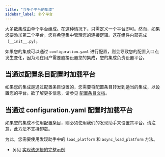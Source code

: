 ```yaml
---
title: "与多个平台的集成"
sidebar_label: 多个平台
---
```


大多数集成由单个平台组成。在这种情况下，只需定义一个平台即可。然而，如果您要添加第二个平台，您将希望集中管理您的连接逻辑。这在组件内部完成（`__init__.py`）。

如果您的集成可以通过 `configuration.yaml` 进行配置，则会导致您的配置入口点发生变化，因为现在用户需要直接设置您的集成，您的集成负责设置平台。

## 当通过配置条目配置时加载平台

如果您的集成是通过配置条目设置的，您需要将配置条目转发到适当的集成，以设置您的平台。欲了解更多信息，请参见 [配置条目文档](config_entries_index.md#for-platforms)。

## 当通过 configuration.yaml 配置时加载平台

如果您的集成不使用配置条目，则必须使用我们的发现助手来设置其平台。请注意，此方法不支持卸载。

为此，您需要使用发现助手中的 `load_platform` 和 `async_load_platform` 方法。

- 另见 [实现该逻辑的完整示例](https://github.com/home-assistant/example-custom-config/tree/master/custom_components/example_load_platform/)